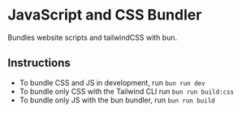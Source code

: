 # JavaScript and CSS Bundler

Bundles website scripts and tailwindCSS with bun.

## Instructions

- To bundle CSS and JS in development, run `bun run dev`
- To bundle only CSS with the Tailwind CLI run `bun run build:css`
- To bundle only JS with the bun bundler, run `bun run build`
